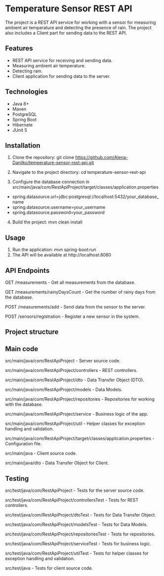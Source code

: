 # Temperature Sensor REST API
The project is a REST API service for working with a sensor for measuring ambient air temperature and detecting the presence of rain. The project also includes a Client part for sending data to the REST API.

## Features
- REST API service for receiving and sending data.
- Measuring ambient air temperature.
- Detecting rain.
- Client application for sending data to the server.

## Technologies
- Java 8+
- Maven
- PostgreSQL
- Spring Boot
- Hibernate
- JUnit 5

## Installation
1. Clone the repository: git clone https://github.com/Alena-Danilko/temperature-sensor-rest-api.git

2. Navigate to the project directory: cd temperature-sensor-rest-api

3. Configure the database connection in src/main/java/com/RestApiProject/target/classes/application.properties
- spring.datasource.url=jdbc:postgresql://localhost:5432/your_database_name
- spring.datasource.username=your_username
- spring.datasource.password=your_password

4. Build the project: mvn clean install

## Usage
1. Run the application: mvn spring-boot:run
2. The API will be available at http://localhost:8080
   
## API Endpoints
GET /measurements - Get all measurements from the database.

GET /measurements/rainyDaysCount - Get the number of rainy days from the database.

POST /measurements/add - Send data from the sensor to the server.

POST /sensors/registration - Register a new sensor in the system.


## Project structure
## Main code
src/main/java/com/RestApiProject - Server source code.

src/main/java/com/RestApiProject/controllers - REST controllers.

src/main/java/com/RestApiProject/dto - Data Transfer Object (DTO).

src/main/java/com/RestApiProject/models - Data Models.

src/main/java/com/RestApiProject/repositories - Repositories for working with the database.

src/main/java/com/RestApiProject/service - Business logic of the app.

src/main/java/com/RestApiProject/util - Helper classes for exception handling and validation.

src/main/java/com/RestApiProject/target/classes/application.properties - Configuration file.

src/main/java - Client source code.

src/main/java/dto - Data Transfer Object for Client.

## Testing
src/test/java/com/RestApiProject - Tests for the server source code.

src/test/java/com/RestApiProject/controllersTest - Tests for REST controllers.

src/test/java/com/RestApiProject/dtoTest - Tests for Data Transfer Object.

src/test/java/com/RestApiProject/modelsTest - Tests for Data Models.

src/test/java/com/RestApiProject/repositoriesTest - Tests for repositories.

src/test/java/com/RestApiProject/serviceTest - Tests for business logic.

src/test/java/com/RestApiProject/utilTest - Tests for helper classes for exception handling and validation.

src/test/java - Tests for client source code.


